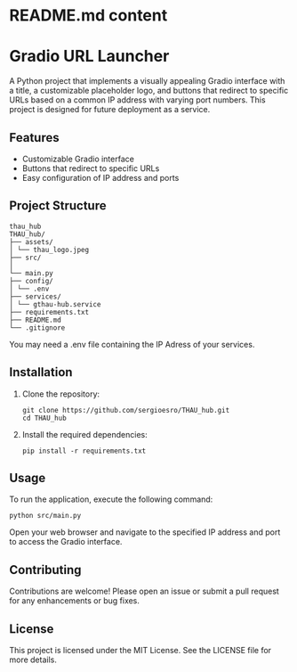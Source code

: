 # README.md content

# Gradio URL Launcher

A Python project that implements a visually appealing Gradio interface with a title, a customizable placeholder logo, and buttons that redirect to specific URLs based on a common IP address with varying port numbers. This project is designed for future deployment as a service.

## Features

- Customizable Gradio interface
- Buttons that redirect to specific URLs
- Easy configuration of IP address and ports

## Project Structure

```
thau_hub
THAU_hub/ 
├── assets/ 
│ └── thau_logo.jpeg 
├── src/ 
│ 
└── main.py 
├── config/ 
│ └── .env 
├── services/ 
│ └── gthau-hub.service 
├── requirements.txt 
├── README.md 
└── .gitignore
```
You may need a .env file containing the IP Adress of your services.

## Installation

1. Clone the repository:
   ```
   git clone https://github.com/sergioesro/THAU_hub.git
   cd THAU_hub
   ```

2. Install the required dependencies:
   ```
   pip install -r requirements.txt
   ```

## Usage

To run the application, execute the following command:
```
python src/main.py
```

Open your web browser and navigate to the specified IP address and port to access the Gradio interface.

## Contributing

Contributions are welcome! Please open an issue or submit a pull request for any enhancements or bug fixes.

## License

This project is licensed under the MIT License. See the LICENSE file for more details.